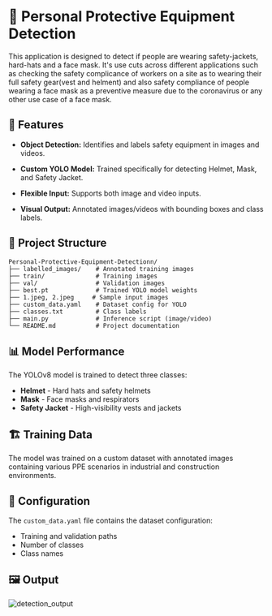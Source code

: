# 🦺 Personal Protective Equipment Detection

This application is designed to detect if people are wearing safety-jackets, hard-hats and a face mask. It's use cuts across different applications such as checking the safety complicance of workers on a site as to wearing their full safety gear(vest and helment) and also safety compliance of people wearing a face mask as a preventive measure due to the coronavirus or any other use case of a face mask.

## 🚀 Features

- **Object Detection:** Identifies and labels safety equipment in images and videos.

- **Custom YOLO Model:** Trained specifically for detecting Helmet, Mask, and Safety Jacket.

- **Flexible Input:** Supports both image and video inputs.

- **Visual Output:** Annotated images/videos with bounding boxes and class labels.

## 📁 Project Structure

```
Personal-Protective-Equipment-Detectionn/
├── labelled_images/    # Annotated training images
├── train/              # Training images
├── val/                # Validation images
├── best.pt             # Trained YOLO model weights
├── 1.jpeg, 2.jpeg     # Sample input images
├── custom_data.yaml    # Dataset config for YOLO
├── classes.txt         # Class labels
├── main.py             # Inference script (image/video)
└── README.md           # Project documentation
```

## 📊 Model Performance

The YOLOv8 model is trained to detect three classes:
- **Helmet** - Hard hats and safety helmets
- **Mask** - Face masks and respirators
- **Safety Jacket** - High-visibility vests and jackets

## 🏗️ Training Data

The model was trained on a custom dataset with annotated images containing various PPE scenarios in industrial and construction environments.

## 📝 Configuration

The `custom_data.yaml` file contains the dataset configuration:
- Training and validation paths
- Number of classes
- Class names

## 🖼️ Output
![detection_output](https://github.com/user-attachments/assets/6911a0a6-9cbf-432d-afb2-eeb4373ef75b)



